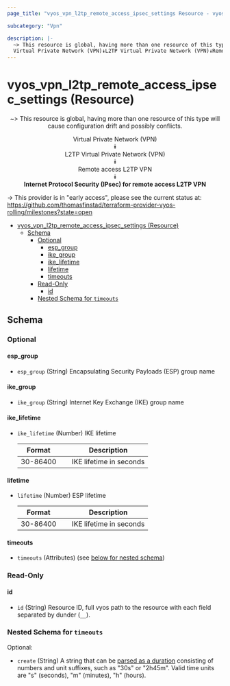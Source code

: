 ```yaml
---
page_title: "vyos_vpn_l2tp_remote_access_ipsec_settings Resource - vyos"

subcategory: "Vpn"

description: |-
  ~> This resource is global, having more than one resource of this type will cause configuration drift and possibly conflicts.
  Virtual Private Network (VPN)⯯L2TP Virtual Private Network (VPN)⯯Remote access L2TP VPN⯯Internet Protocol Security (IPsec) for remote access L2TP VPN
---
```


# vyos_vpn_l2tp_remote_access_ipsec_settings (Resource)
<center>

~> This resource is global, having more than one resource of this type will cause configuration drift and possibly conflicts.

Virtual Private Network (VPN)  
⯯  
L2TP Virtual Private Network (VPN)  
⯯  
Remote access L2TP VPN  
⯯  
**Internet Protocol Security (IPsec) for remote access L2TP VPN**


</center>

-> This provider is in "early access", please see the current status at: https://github.com/thomasfinstad/terraform-provider-vyos-rolling/milestones?state=open

<!--TOC-->

- [vyos_vpn_l2tp_remote_access_ipsec_settings (Resource)](#vyos_vpn_l2tp_remote_access_ipsec_settings-resource)
  - [Schema](#schema)
    - [Optional](#optional)
      - [esp_group](#esp_group)
      - [ike_group](#ike_group)
      - [ike_lifetime](#ike_lifetime)
      - [lifetime](#lifetime)
      - [timeouts](#timeouts)
    - [Read-Only](#read-only)
      - [id](#id)
    - [Nested Schema for `timeouts`](#nested-schema-for-timeouts)

<!--TOC-->

<!-- schema generated by tfplugindocs -->
## Schema

### Optional

#### esp_group
- `esp_group` (String) Encapsulating Security Payloads (ESP) group name
#### ike_group
- `ike_group` (String) Internet Key Exchange (IKE) group name
#### ike_lifetime
- `ike_lifetime` (Number) IKE lifetime

    |  Format    &emsp;|  Description              |
    |------------|---------------------------|
    |  30-86400  &emsp;|  IKE lifetime in seconds  |
#### lifetime
- `lifetime` (Number) ESP lifetime

    |  Format    &emsp;|  Description              |
    |------------|---------------------------|
    |  30-86400  &emsp;|  IKE lifetime in seconds  |
#### timeouts
- `timeouts` (Attributes) (see [below for nested schema](#nestedatt--timeouts))

### Read-Only

#### id
- `id` (String) Resource ID, full vyos path to the resource with each field separated by dunder (`__`).

<a id="nestedatt--timeouts"></a>
### Nested Schema for `timeouts`

Optional:

- `create` (String) A string that can be [parsed as a duration](https://pkg.go.dev/time#ParseDuration) consisting of numbers and unit suffixes, such as &#34;30s&#34; or &#34;2h45m&#34;. Valid time units are &#34;s&#34; (seconds), &#34;m&#34; (minutes), &#34;h&#34; (hours).
